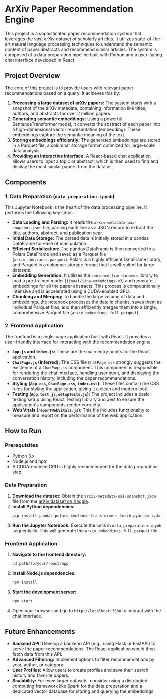 # ArXiv Paper Recommendation Engine

This project is a sophisticated paper recommendation system that leverages the vast arXiv dataset of scholarly articles. It utilizes state-of-the-art natural language processing techniques to understand the semantic content of paper abstracts and recommend similar articles. The system is composed of a data preparation pipeline built with Python and a user-facing chat interface developed in React.

## Project Overview

The core of this project is to provide users with relevant paper recommendations based on a query. It achieves this by:

1.  **Processing a large dataset of arXiv papers:** The system starts with a snapshot of the arXiv metadata, containing information like titles, authors, and abstracts for over 2 million papers.
2.  **Generating semantic embeddings:** Using a powerful SentenceTransformer model, it converts the abstract of each paper into a high-dimensional vector representation (embedding). These embeddings capture the semantic meaning of the text.
3.  **Storing embeddings efficiently:** The generated embeddings are stored in a Parquet file, a columnar storage format optimized for large-scale data analysis.
4.  **Providing an interactive interface:** A React-based chat application allows users to input a topic or abstract, which is then used to find and display the most similar papers from the dataset.

## Components

### 1. Data Preparation (`data_preparation.ipynb`)

This Jupyter Notebook is the heart of the data processing pipeline. It performs the following key steps:

*   **Data Loading and Parsing:** It reads the `arxiv-metadata-oai-snapshot.json` file, parsing each line as a JSON record to extract the title, authors, abstract, and publication year.
*   **Initial Data Storage:** The parsed data is initially stored in a pandas DataFrame for ease of manipulation.
*   **Efficient Serialization:** The pandas DataFrame is then converted to a Polars DataFrame and saved as a Parquet file (`arxiv_abstracts.parquet`). Polars is a highly efficient DataFrame library, and Parquet is a columnar storage format that is well-suited for large datasets.
*   **Embedding Generation:** It utilizes the `sentence-transformers` library to load a pre-trained model (`jinaai/jina-embeddings-v3`) and generate embeddings for all the paper abstracts. This process is computationally intensive and is accelerated using a CUDA-enabled GPU.
*   **Chunking and Merging:** To handle the large volume of data and embeddings, the notebook processes the data in chunks, saves them as individual Parquet files, and then efficiently merges them into a single, comprehensive Parquet file (`arxiv_embeddings_full.parquet`).

### 2. Frontend Application

The frontend is a single-page application built with React. It provides a user-friendly interface for interacting with the recommendation engine.

*   **`App.js` and `index.js`:** These are the main entry points for the React application.
*   **`ChatPage.js` (Inferred):** The CSS file `ChatPage.css` strongly suggests the existence of a `ChatPage.js` component. This component is responsible for rendering the chat interface, handling user input, and displaying the conversation history, including the paper recommendations.
*   **Styling (`App.css`, `ChatPage.css`, `index.css`):** These files contain the CSS rules for styling the application, giving it a clean and modern look.
*   **Testing (`App.test.js`, `setupTests.js`):** The project includes a basic testing setup using React Testing Library and Jest to ensure the application's components render correctly.
*   **Web Vitals (`reportWebVitals.js`):** This file includes functionality to measure and report on the performance of the web application.

## How to Run

### Prerequisites

*   Python 3.x
*   Node.js and npm
*   A CUDA-enabled GPU is highly recommended for the data preparation step.

### Data Preparation

1.  **Download the dataset:** Obtain the `arxiv-metadata-oai-snapshot.json` file from the [arXiv dataset on Kaggle](https://www.kaggle.com/datasets/Cornell-University/arxiv).
2.  **Install Python dependencies:**
    ```bash
    pip install pandas polars sentence-transformers torch pyarrow tqdm jupyter
    ```
3.  **Run the Jupyter Notebook:** Execute the cells in `data_preparation.ipynb` sequentially. This will generate the `arxiv_embeddings_full.parquet` file.

### Frontend Application

1.  **Navigate to the frontend directory:**
    ```bash
    cd path/to/your/react/app
    ```
2.  **Install Node.js dependencies:**
    ```bash
    npm install
    ```
3.  **Start the development server:**
    ```bash
    npm start
    ```
4.  Open your browser and go to `http://localhost:3000` to interact with the chat interface.

## Future Enhancements

*   **Backend API:** Develop a backend API (e.g., using Flask or FastAPI) to serve the paper recommendations. The React application would then fetch data from this API.
*   **Advanced Filtering:** Implement options to filter recommendations by year, author, or category.
*   **User Profiles:** Allow users to create profiles and save their search history and favorite papers.
*   **Scalability:** For even larger datasets, consider using a distributed computing framework like Spark for the data preparation and a dedicated vector database for storing and querying the embeddings.